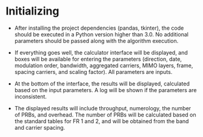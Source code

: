 # Initializing
- After installing the project dependencies (pandas, tkinter), the code should be executed in a Python version higher than 3.0. No additional parameters should be passed along with the algorithm execution.

- If everything goes well, the calculator interface will be displayed, and boxes will be available for entering the parameters (direction, date, modulation order, bandwidth, aggregated carriers, MIMO layers, frame, spacing carriers, and scaling factor). All parameters are inputs.

- At the bottom of the interface, the results will be displayed, calculated based on the input parameters. A log will be shown if the parameters are inconsistent.

- The displayed results will include throughput, numerology, the number of PRBs, and overhead. The number of PRBs will be calculated based on the standard tables for FR 1 and 2, and will be obtained from the band and carrier spacing.
